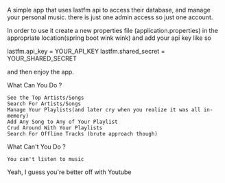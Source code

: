 A simple app that uses lastfm api to access their database, and manage your personal music.
there is just one admin access so just one account.

In order to use it create a new properties file (application.properties) in the 
appropriate location(spring boot wink wink) and add your api key like so

lastfm.api_key = YOUR_API_KEY 
lastfm.shared_secret = YOUR_SHARED_SECRET

and then enjoy the app.

What Can You Do ?

    See the Top Artists/Songs
    Search For Artists/Songs
    Manage Your Playlists(and later cry when you realize it was all in-memory)
    Add Any Song to Any of Your Playlist
    Crud Around With Your Playlists
    Search For Offline Tracks (brute approach though) 

What Can't You Do ?

    You can't listen to music


Yeah, I guess you're better off with Youtube